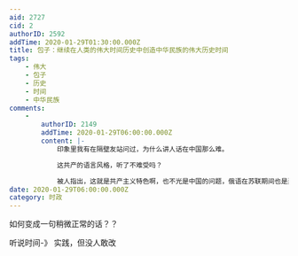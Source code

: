 ```yaml
---
aid: 2727
cid: 2
authorID: 2592
addTime: 2020-01-29T01:30:00.000Z
title: 包子：继续在人类的伟大时间历史中创造中华民族的伟大历史时间
tags:
    - 伟大
    - 包子
    - 历史
    - 时间
    - 中华民族
comments:
    -
        authorID: 2149
        addTime: 2020-01-29T06:00:00.000Z
        content: |-
            印象里我有在隔壁友站问过，为什么讲人话在中国那么难。

            这共产的语言风格，听了不难受吗？

            被人指出，这就是共产主义特色啊，也不光是中国的问题，俄语在苏联期间也是异常拗口，不像人话。
date: 2020-01-29T06:00:00.000Z
category: 时政
---
```


如何变成一句稍微正常的话？？

听说时间-》 实践，但没人敢改
